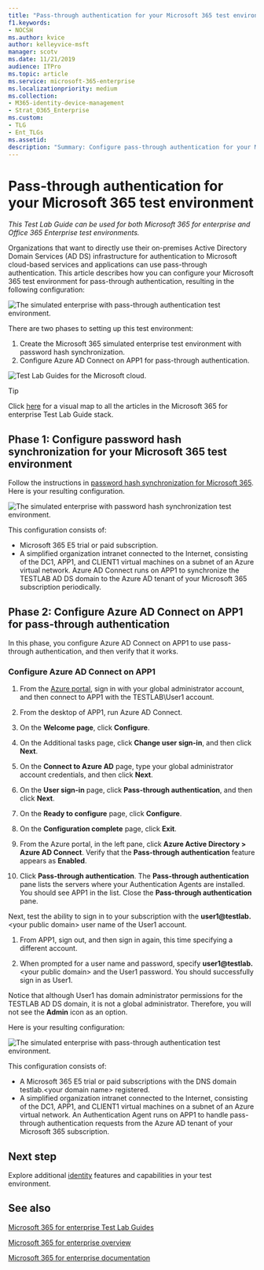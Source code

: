 ```yaml
---
title: "Pass-through authentication for your Microsoft 365 test environment"
f1.keywords:
- NOCSH
ms.author: kvice
author: kelleyvice-msft
manager: scotv
ms.date: 11/21/2019
audience: ITPro
ms.topic: article
ms.service: microsoft-365-enterprise
ms.localizationpriority: medium
ms.collection: 
- M365-identity-device-management
- Strat_O365_Enterprise
ms.custom: 
- TLG
- Ent_TLGs
ms.assetid: 
description: "Summary: Configure pass-through authentication for your Microsoft 365 test environment."
---
```


# Pass-through authentication for your Microsoft 365 test environment

*This Test Lab Guide can be used for both Microsoft 365 for enterprise and Office 365 Enterprise test environments.*

Organizations that want to directly use their on-premises Active Directory Domain Services (AD DS) infrastructure for authentication to Microsoft cloud-based services and applications can use pass-through authentication. This article describes how you can configure your Microsoft 365 test environment for pass-through authentication, resulting in the following configuration:
  
![The simulated enterprise with pass-through authentication test environment.](../media/pass-through-auth-m365-ent-test-environment/Phase2.png)
  
There are two phases to setting up this test environment:

1.    Create the Microsoft 365 simulated enterprise test environment with password hash synchronization.
2.    Configure Azure AD Connect on APP1 for pass-through authentication.
    
![Test Lab Guides for the Microsoft cloud.](../media/m365-enterprise-test-lab-guides/cloud-tlg-icon.png) 
    
> [!TIP]
> Click [here](../downloads/Microsoft365EnterpriseTLGStack.pdf) for a visual map to all the articles in the Microsoft 365 for enterprise Test Lab Guide stack.
  
## Phase 1: Configure password hash synchronization for your Microsoft 365 test environment

Follow the instructions in [password hash synchronization for Microsoft 365](password-hash-sync-m365-ent-test-environment.md). Here is your resulting configuration.
  
![The simulated enterprise with password hash synchronization test environment.](../media/pass-through-auth-m365-ent-test-environment/Phase1.png)
  
This configuration consists of: 
  
- Microsoft 365 E5 trial or paid subscription.
- A simplified organization intranet connected to the Internet, consisting of the DC1, APP1, and CLIENT1 virtual machines on a subnet of an Azure virtual network. Azure AD Connect runs on APP1 to synchronize the TESTLAB AD DS domain to the Azure AD tenant of your Microsoft 365 subscription periodically.

## Phase 2: Configure Azure AD Connect on APP1 for pass-through authentication

In this phase, you configure Azure AD Connect on APP1 to use pass-through authentication, and then verify that it works.

### Configure Azure AD Connect on APP1

1.    From the [Azure portal](https://portal.azure.com), sign in with your global administrator account, and then connect to APP1 with the TESTLAB\User1 account.

2.    From the desktop of APP1, run Azure AD Connect.

3.    On the **Welcome page**, click **Configure**.

4.    On the Additional tasks page, click **Change user sign-in**, and then click **Next**.

5.    On the **Connect to Azure AD** page, type your global administrator account credentials, and then click **Next**.

6.    On the **User sign-in** page, click **Pass-through authentication**, and then click **Next**.

7.    On the **Ready to configure** page, click **Configure**.

8.    On the **Configuration complete** page, click **Exit**.

9.    From the Azure portal, in the left pane, click **Azure Active Directory > Azure AD Connect**. Verify that the **Pass-through authentication** feature appears as **Enabled**.

10.    Click **Pass-through authentication**. The **Pass-through authentication** pane lists the servers where your Authentication Agents are installed. You should see APP1 in the list. Close the **Pass-through authentication** pane.

Next, test the ability to sign in to your subscription with the <strong>user1@testlab.</strong>\<your public domain> user name of the User1 account.

1. From APP1, sign out, and then sign in again, this time specifying a different account.

2. When prompted for a user name and password, specify <strong>user1@testlab.</strong>\<your public domain> and the User1 password. You should successfully sign in as User1.

Notice that although User1 has domain administrator permissions for the TESTLAB AD DS domain, it is not a global administrator. Therefore, you will not see the **Admin** icon as an option.

Here is your resulting configuration:

![The simulated enterprise with pass-through authentication test environment.](../media/pass-through-auth-m365-ent-test-environment/Phase2.png)
 
This configuration consists of:

- A Microsoft 365 E5 trial or paid subscriptions with the DNS domain testlab.\<your domain name> registered.
- A simplified organization intranet connected to the Internet, consisting of the DC1, APP1, and CLIENT1 virtual machines on a subnet of an Azure virtual network. An Authentication Agent runs on APP1 to handle pass-through authentication requests from the Azure AD tenant of your Microsoft 365 subscription.

## Next step

Explore additional [identity](m365-enterprise-test-lab-guides.md#identity) features and capabilities in your test environment.

## See also

[Microsoft 365 for enterprise Test Lab Guides](m365-enterprise-test-lab-guides.md)

[Microsoft 365 for enterprise overview](microsoft-365-overview.md)

[Microsoft 365 for enterprise documentation](/microsoft-365-enterprise/)